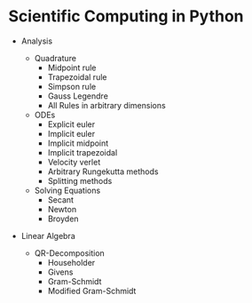 # Scientific Computing in Python
- Analysis
    - Quadrature
        - Midpoint rule
        - Trapezoidal rule
        - Simpson rule
        - Gauss Legendre
        - All Rules in arbitrary dimensions
    - ODEs
        - Explicit euler
        - Implicit euler
        - Implicit midpoint
        - Implicit trapezoidal
        - Velocity verlet
        - Arbitrary Rungekutta methods
        - Splitting methods
    - Solving Equations
        - Secant
        - Newton
        - Broyden

- Linear Algebra
    - QR-Decomposition
        - Householder
        - Givens
        - Gram-Schmidt
        - Modified Gram-Schmidt
